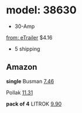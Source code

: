 # model: 38630
- 30-Amp

[from: eTrailer](https://www.etrailer.com/Accessories-and-Parts/Pollak/38630.html)
$4.16  
+ 5 shipping

## Amazon
**single**
Busman
[7.46](https://www.amazon.com/Bussmann-CBC-30B-Circuit-Automotive-Terminals/dp/B001PYQVMG)

Pollak
[11.31](https://www.amazon.com/Circuit-Breaker-Degree-Bracket-Metal/dp/B07RM6QK4M)

**pack of 4**
LITROK
[9.90](https://www.amazon.com/DC-12V-Automatic-Circuit-Protector/dp/B0981RCRFK)
